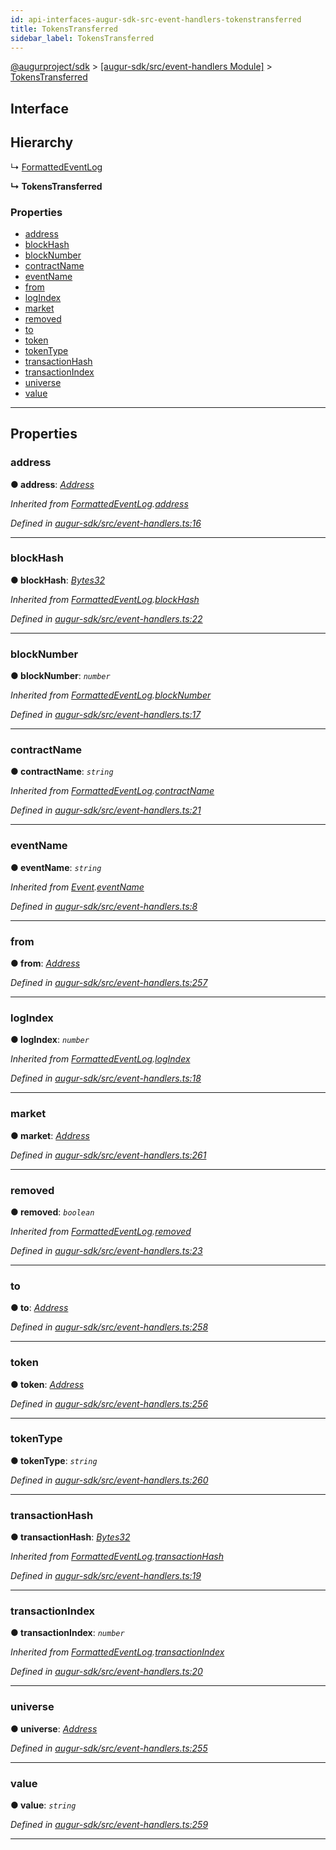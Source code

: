 ```yaml
---
id: api-interfaces-augur-sdk-src-event-handlers-tokenstransferred
title: TokensTransferred
sidebar_label: TokensTransferred
---
```


[@augurproject/sdk](api-readme.md) > [[augur-sdk/src/event-handlers Module]](api-modules-augur-sdk-src-event-handlers-module.md) > [TokensTransferred](api-interfaces-augur-sdk-src-event-handlers-tokenstransferred.md)

## Interface

## Hierarchy

↳  [FormattedEventLog](api-interfaces-augur-sdk-src-event-handlers-formattedeventlog.md)

**↳ TokensTransferred**

### Properties

* [address](api-interfaces-augur-sdk-src-event-handlers-tokenstransferred.md#address)
* [blockHash](api-interfaces-augur-sdk-src-event-handlers-tokenstransferred.md#blockhash)
* [blockNumber](api-interfaces-augur-sdk-src-event-handlers-tokenstransferred.md#blocknumber)
* [contractName](api-interfaces-augur-sdk-src-event-handlers-tokenstransferred.md#contractname)
* [eventName](api-interfaces-augur-sdk-src-event-handlers-tokenstransferred.md#eventname)
* [from](api-interfaces-augur-sdk-src-event-handlers-tokenstransferred.md#from)
* [logIndex](api-interfaces-augur-sdk-src-event-handlers-tokenstransferred.md#logindex)
* [market](api-interfaces-augur-sdk-src-event-handlers-tokenstransferred.md#market)
* [removed](api-interfaces-augur-sdk-src-event-handlers-tokenstransferred.md#removed)
* [to](api-interfaces-augur-sdk-src-event-handlers-tokenstransferred.md#to)
* [token](api-interfaces-augur-sdk-src-event-handlers-tokenstransferred.md#token)
* [tokenType](api-interfaces-augur-sdk-src-event-handlers-tokenstransferred.md#tokentype)
* [transactionHash](api-interfaces-augur-sdk-src-event-handlers-tokenstransferred.md#transactionhash)
* [transactionIndex](api-interfaces-augur-sdk-src-event-handlers-tokenstransferred.md#transactionindex)
* [universe](api-interfaces-augur-sdk-src-event-handlers-tokenstransferred.md#universe)
* [value](api-interfaces-augur-sdk-src-event-handlers-tokenstransferred.md#value)

---

## Properties

<a id="address"></a>

###  address

**● address**: *[Address](api-modules-augur-sdk-src-event-handlers-module.md#address)*

*Inherited from [FormattedEventLog](api-interfaces-augur-sdk-src-event-handlers-formattedeventlog.md).[address](api-interfaces-augur-sdk-src-event-handlers-formattedeventlog.md#address)*

*Defined in [augur-sdk/src/event-handlers.ts:16](https://github.com/AugurProject/augur/blob/304ca83772/packages/augur-sdk/src/event-handlers.ts#L16)*

___
<a id="blockhash"></a>

###  blockHash

**● blockHash**: *[Bytes32](api-modules-augur-sdk-src-event-handlers-module.md#bytes32)*

*Inherited from [FormattedEventLog](api-interfaces-augur-sdk-src-event-handlers-formattedeventlog.md).[blockHash](api-interfaces-augur-sdk-src-event-handlers-formattedeventlog.md#blockhash)*

*Defined in [augur-sdk/src/event-handlers.ts:22](https://github.com/AugurProject/augur/blob/304ca83772/packages/augur-sdk/src/event-handlers.ts#L22)*

___
<a id="blocknumber"></a>

###  blockNumber

**● blockNumber**: *`number`*

*Inherited from [FormattedEventLog](api-interfaces-augur-sdk-src-event-handlers-formattedeventlog.md).[blockNumber](api-interfaces-augur-sdk-src-event-handlers-formattedeventlog.md#blocknumber)*

*Defined in [augur-sdk/src/event-handlers.ts:17](https://github.com/AugurProject/augur/blob/304ca83772/packages/augur-sdk/src/event-handlers.ts#L17)*

___
<a id="contractname"></a>

###  contractName

**● contractName**: *`string`*

*Inherited from [FormattedEventLog](api-interfaces-augur-sdk-src-event-handlers-formattedeventlog.md).[contractName](api-interfaces-augur-sdk-src-event-handlers-formattedeventlog.md#contractname)*

*Defined in [augur-sdk/src/event-handlers.ts:21](https://github.com/AugurProject/augur/blob/304ca83772/packages/augur-sdk/src/event-handlers.ts#L21)*

___
<a id="eventname"></a>

###  eventName

**● eventName**: *`string`*

*Inherited from [Event](api-interfaces-augur-sdk-src-event-handlers-event.md).[eventName](api-interfaces-augur-sdk-src-event-handlers-event.md#eventname)*

*Defined in [augur-sdk/src/event-handlers.ts:8](https://github.com/AugurProject/augur/blob/304ca83772/packages/augur-sdk/src/event-handlers.ts#L8)*

___
<a id="from"></a>

###  from

**● from**: *[Address](api-modules-augur-sdk-src-event-handlers-module.md#address)*

*Defined in [augur-sdk/src/event-handlers.ts:257](https://github.com/AugurProject/augur/blob/304ca83772/packages/augur-sdk/src/event-handlers.ts#L257)*

___
<a id="logindex"></a>

###  logIndex

**● logIndex**: *`number`*

*Inherited from [FormattedEventLog](api-interfaces-augur-sdk-src-event-handlers-formattedeventlog.md).[logIndex](api-interfaces-augur-sdk-src-event-handlers-formattedeventlog.md#logindex)*

*Defined in [augur-sdk/src/event-handlers.ts:18](https://github.com/AugurProject/augur/blob/304ca83772/packages/augur-sdk/src/event-handlers.ts#L18)*

___
<a id="market"></a>

###  market

**● market**: *[Address](api-modules-augur-sdk-src-event-handlers-module.md#address)*

*Defined in [augur-sdk/src/event-handlers.ts:261](https://github.com/AugurProject/augur/blob/304ca83772/packages/augur-sdk/src/event-handlers.ts#L261)*

___
<a id="removed"></a>

###  removed

**● removed**: *`boolean`*

*Inherited from [FormattedEventLog](api-interfaces-augur-sdk-src-event-handlers-formattedeventlog.md).[removed](api-interfaces-augur-sdk-src-event-handlers-formattedeventlog.md#removed)*

*Defined in [augur-sdk/src/event-handlers.ts:23](https://github.com/AugurProject/augur/blob/304ca83772/packages/augur-sdk/src/event-handlers.ts#L23)*

___
<a id="to"></a>

###  to

**● to**: *[Address](api-modules-augur-sdk-src-event-handlers-module.md#address)*

*Defined in [augur-sdk/src/event-handlers.ts:258](https://github.com/AugurProject/augur/blob/304ca83772/packages/augur-sdk/src/event-handlers.ts#L258)*

___
<a id="token"></a>

###  token

**● token**: *[Address](api-modules-augur-sdk-src-event-handlers-module.md#address)*

*Defined in [augur-sdk/src/event-handlers.ts:256](https://github.com/AugurProject/augur/blob/304ca83772/packages/augur-sdk/src/event-handlers.ts#L256)*

___
<a id="tokentype"></a>

###  tokenType

**● tokenType**: *`string`*

*Defined in [augur-sdk/src/event-handlers.ts:260](https://github.com/AugurProject/augur/blob/304ca83772/packages/augur-sdk/src/event-handlers.ts#L260)*

___
<a id="transactionhash"></a>

###  transactionHash

**● transactionHash**: *[Bytes32](api-modules-augur-sdk-src-event-handlers-module.md#bytes32)*

*Inherited from [FormattedEventLog](api-interfaces-augur-sdk-src-event-handlers-formattedeventlog.md).[transactionHash](api-interfaces-augur-sdk-src-event-handlers-formattedeventlog.md#transactionhash)*

*Defined in [augur-sdk/src/event-handlers.ts:19](https://github.com/AugurProject/augur/blob/304ca83772/packages/augur-sdk/src/event-handlers.ts#L19)*

___
<a id="transactionindex"></a>

###  transactionIndex

**● transactionIndex**: *`number`*

*Inherited from [FormattedEventLog](api-interfaces-augur-sdk-src-event-handlers-formattedeventlog.md).[transactionIndex](api-interfaces-augur-sdk-src-event-handlers-formattedeventlog.md#transactionindex)*

*Defined in [augur-sdk/src/event-handlers.ts:20](https://github.com/AugurProject/augur/blob/304ca83772/packages/augur-sdk/src/event-handlers.ts#L20)*

___
<a id="universe"></a>

###  universe

**● universe**: *[Address](api-modules-augur-sdk-src-event-handlers-module.md#address)*

*Defined in [augur-sdk/src/event-handlers.ts:255](https://github.com/AugurProject/augur/blob/304ca83772/packages/augur-sdk/src/event-handlers.ts#L255)*

___
<a id="value"></a>

###  value

**● value**: *`string`*

*Defined in [augur-sdk/src/event-handlers.ts:259](https://github.com/AugurProject/augur/blob/304ca83772/packages/augur-sdk/src/event-handlers.ts#L259)*

___

